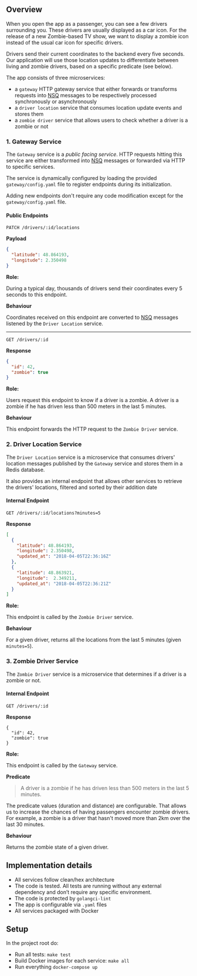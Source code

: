 ## Overview

When you open the app as a passenger, you can see a few drivers surrounding you.
These drivers are usually displayed as a car icon. For the release of a new Zombie-based TV show, we want to display a zombie icon instead of the usual car icon for specific drivers.

Drivers send their current coordinates to the backend every five seconds. Our application will use those location updates to differentiate between living and zombie drivers, based on a specific predicate (see below).

The app consists of three microservices:

- a `gateway` HTTP gateway service that either forwards or transforms requests into [NSQ](https://github.com/nsqio/nsq) messages to be respectively processed synchronously or asynchronously
- a `driver location` service that consumes location update events and stores them
- a `zombie driver` service that allows users to check whether a driver is a zombie or not

### 1. Gateway Service

The `Gateway` service is a _public facing service_.
HTTP requests hitting this service are either transformed into [NSQ](https://github.com/nsqio/nsq) messages or forwarded via HTTP to specific services.

The service is dynamically configured by loading the provided `gateway/config.yaml` file to register endpoints during its initialization.

Adding new endpoints don't require any code modification except for the `gateway/config.yaml` file.

#### Public Endpoints

`PATCH /drivers/:id/locations`

**Payload**

```json
{
  "latitude": 48.864193,
  "longitude": 2.350498
}
```

**Role:**

During a typical day, thousands of drivers send their coordinates every 5 seconds to this endpoint.

**Behaviour**

Coordinates received on this endpoint are converted to [NSQ](https://github.com/nsqio/nsq) messages listened by the `Driver Location` service.

---

`GET /drivers/:id`

**Response**

```json
{
  "id": 42,
  "zombie": true
}
```

**Role:**

Users request this endpoint to know if a driver is a zombie.
A driver is a zombie if he has driven less than 500 meters in the last 5 minutes.

**Behaviour**

This endpoint forwards the HTTP request to the `Zombie Driver` service.

### 2. Driver Location Service
The `Driver Location` service is a microservice that consumes drivers' location messages published by the `Gateway` service and stores them in a Redis database.

It also provides an internal endpoint that allows other services to retrieve the drivers' locations, filtered and sorted by their addition date

#### Internal Endpoint

`GET /drivers/:id/locations?minutes=5`

**Response**

```json
[
  {
    "latitude": 48.864193,
    "longitude": 2.350498,
    "updated_at": "2018-04-05T22:36:16Z"
  },
  {
    "latitude": 48.863921,
    "longitude":  2.349211,
    "updated_at": "2018-04-05T22:36:21Z"
  }
]
```

**Role:**

This endpoint is called by the `Zombie Driver` service.

**Behaviour**

For a given driver, returns all the locations from the last 5 minutes (given `minutes=5`).


### 3. Zombie Driver Service
The `Zombie Driver` service is a microservice that determines if a driver is a zombie or not.

#### Internal Endpoint

`GET /drivers/:id`

**Response**

```
{
  "id": 42,
  "zombie": true
}
```

**Role:**

This endpoint is called by the `Gateway` service.

**Predicate**

> A driver is a zombie if he has driven less than 500 meters in the last 5 minutes.


The predicate values (duration and distance) are configurable. That allows us to increase the chances of having passengers encounter zombie drivers. For example, a zombie is a driver that hasn't moved more than 2km over the last 30 minutes.


**Behaviour**

Returns the zombie state of a given driver.

## Implementation details
- All services follow clean/hex architecture
- The code is tested. All tests are running without any external dependency and don’t require any specific environment.
- The code is protected by `golangci-lint`
- The app is configurable via `.yaml` files
- All services packaged with Docker

## Setup

In the project root do:

- Run all tests: `make test`
- Build Docker images for each service: `make all`
- Run everything `docker-compose up`
